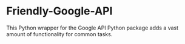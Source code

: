 # Friendly-Google-API

This Python wrapper for the Google API Python package adds a vast amount of functionality for common tasks.